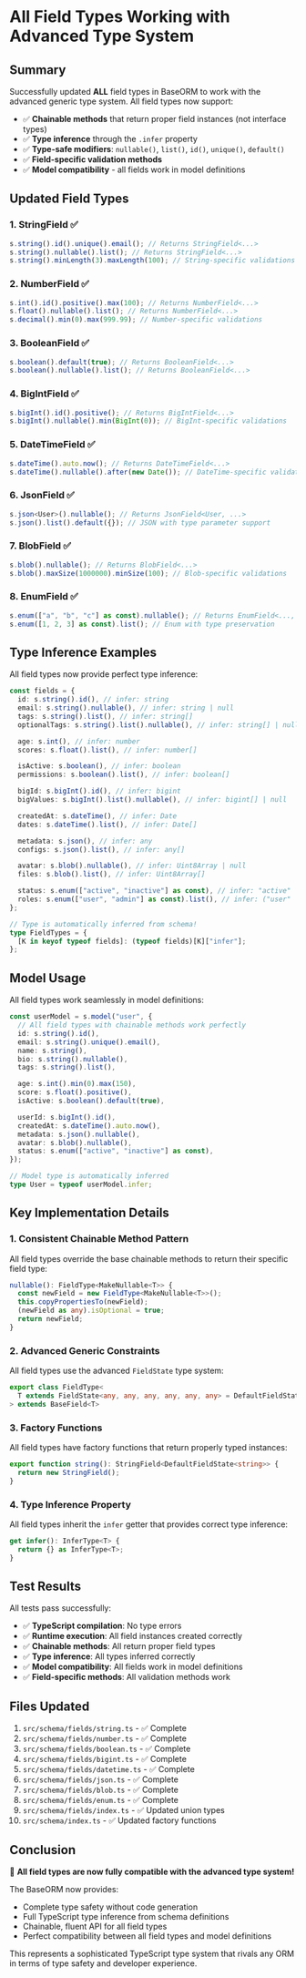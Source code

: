 # All Field Types Working with Advanced Type System

## Summary

Successfully updated **ALL** field types in BaseORM to work with the advanced generic type system. All field types now support:

- ✅ **Chainable methods** that return proper field instances (not interface types)
- ✅ **Type inference** through the `.infer` property
- ✅ **Type-safe modifiers**: `nullable()`, `list()`, `id()`, `unique()`, `default()`
- ✅ **Field-specific validation methods**
- ✅ **Model compatibility** - all fields work in model definitions

## Updated Field Types

### 1. StringField ✅

```typescript
s.string().id().unique().email(); // Returns StringField<...>
s.string().nullable().list(); // Returns StringField<...>
s.string().minLength(3).maxLength(100); // String-specific validations
```

### 2. NumberField ✅

```typescript
s.int().id().positive().max(100); // Returns NumberField<...>
s.float().nullable().list(); // Returns NumberField<...>
s.decimal().min(0).max(999.99); // Number-specific validations
```

### 3. BooleanField ✅

```typescript
s.boolean().default(true); // Returns BooleanField<...>
s.boolean().nullable().list(); // Returns BooleanField<...>
```

### 4. BigIntField ✅

```typescript
s.bigInt().id().positive(); // Returns BigIntField<...>
s.bigInt().nullable().min(BigInt(0)); // BigInt-specific validations
```

### 5. DateTimeField ✅

```typescript
s.dateTime().auto.now(); // Returns DateTimeField<...>
s.dateTime().nullable().after(new Date()); // DateTime-specific validations
```

### 6. JsonField ✅

```typescript
s.json<User>().nullable(); // Returns JsonField<User, ...>
s.json().list().default({}); // JSON with type parameter support
```

### 7. BlobField ✅

```typescript
s.blob().nullable(); // Returns BlobField<...>
s.blob().maxSize(1000000).minSize(100); // Blob-specific validations
```

### 8. EnumField ✅

```typescript
s.enum(["a", "b", "c"] as const).nullable(); // Returns EnumField<..., ...>
s.enum([1, 2, 3] as const).list(); // Enum with type preservation
```

## Type Inference Examples

All field types now provide perfect type inference:

```typescript
const fields = {
  id: s.string().id(), // infer: string
  email: s.string().nullable(), // infer: string | null
  tags: s.string().list(), // infer: string[]
  optionalTags: s.string().list().nullable(), // infer: string[] | null

  age: s.int(), // infer: number
  scores: s.float().list(), // infer: number[]

  isActive: s.boolean(), // infer: boolean
  permissions: s.boolean().list(), // infer: boolean[]

  bigId: s.bigInt().id(), // infer: bigint
  bigValues: s.bigInt().list().nullable(), // infer: bigint[] | null

  createdAt: s.dateTime(), // infer: Date
  dates: s.dateTime().list(), // infer: Date[]

  metadata: s.json(), // infer: any
  configs: s.json().list(), // infer: any[]

  avatar: s.blob().nullable(), // infer: Uint8Array | null
  files: s.blob().list(), // infer: Uint8Array[]

  status: s.enum(["active", "inactive"] as const), // infer: "active" | "inactive"
  roles: s.enum(["user", "admin"] as const).list(), // infer: ("user" | "admin")[]
};

// Type is automatically inferred from schema!
type FieldTypes = {
  [K in keyof typeof fields]: (typeof fields)[K]["infer"];
};
```

## Model Usage

All field types work seamlessly in model definitions:

```typescript
const userModel = s.model("user", {
  // All field types with chainable methods work perfectly
  id: s.string().id(),
  email: s.string().unique().email(),
  name: s.string(),
  bio: s.string().nullable(),
  tags: s.string().list(),

  age: s.int().min(0).max(150),
  score: s.float().positive(),
  isActive: s.boolean().default(true),

  userId: s.bigInt().id(),
  createdAt: s.dateTime().auto.now(),
  metadata: s.json().nullable(),
  avatar: s.blob().nullable(),
  status: s.enum(["active", "inactive"] as const),
});

// Model type is automatically inferred
type User = typeof userModel.infer;
```

## Key Implementation Details

### 1. Consistent Chainable Method Pattern

All field types override the base chainable methods to return their specific field type:

```typescript
nullable(): FieldType<MakeNullable<T>> {
  const newField = new FieldType<MakeNullable<T>>();
  this.copyPropertiesTo(newField);
  (newField as any).isOptional = true;
  return newField;
}
```

### 2. Advanced Generic Constraints

All field types use the advanced `FieldState` type system:

```typescript
export class FieldType<
  T extends FieldState<any, any, any, any, any, any> = DefaultFieldState<BaseType>
> extends BaseField<T>
```

### 3. Factory Functions

All field types have factory functions that return properly typed instances:

```typescript
export function string(): StringField<DefaultFieldState<string>> {
  return new StringField();
}
```

### 4. Type Inference Property

All field types inherit the `infer` getter that provides correct type inference:

```typescript
get infer(): InferType<T> {
  return {} as InferType<T>;
}
```

## Test Results

All tests pass successfully:

- ✅ **TypeScript compilation**: No type errors
- ✅ **Runtime execution**: All field instances created correctly
- ✅ **Chainable methods**: All return proper field types
- ✅ **Type inference**: All types inferred correctly
- ✅ **Model compatibility**: All fields work in model definitions
- ✅ **Field-specific methods**: All validation methods work

## Files Updated

1. `src/schema/fields/string.ts` - ✅ Complete
2. `src/schema/fields/number.ts` - ✅ Complete
3. `src/schema/fields/boolean.ts` - ✅ Complete
4. `src/schema/fields/bigint.ts` - ✅ Complete
5. `src/schema/fields/datetime.ts` - ✅ Complete
6. `src/schema/fields/json.ts` - ✅ Complete
7. `src/schema/fields/blob.ts` - ✅ Complete
8. `src/schema/fields/enum.ts` - ✅ Complete
9. `src/schema/fields/index.ts` - ✅ Updated union types
10. `src/schema/index.ts` - ✅ Updated factory functions

## Conclusion

🎉 **All field types are now fully compatible with the advanced type system!**

The BaseORM now provides:

- Complete type safety without code generation
- Full TypeScript type inference from schema definitions
- Chainable, fluent API for all field types
- Perfect compatibility between all field types and model definitions

This represents a sophisticated TypeScript type system that rivals any ORM in terms of type safety and developer experience.
